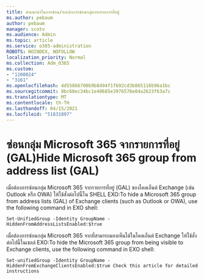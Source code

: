 ```yaml
---
title: คําแนะนําในการซ่อน/ยกเลิกการซ่อนกลุ่มจากรายการที่อยู่
ms.author: pebaum
author: pebaum
manager: scotv
ms.audience: Admin
ms.topic: article
ms.service: o365-administration
ROBOTS: NOINDEX, NOFOLLOW
localization_priority: Normal
ms.collection: Adm_O365
ms.custom:
- "1200024"
- "3161"
ms.openlocfilehash: 4d55866700b9b8494f1f692cd3b865116b96a1bc
ms.sourcegitcommit: 8bc60ec34bc1e40685e3976576e04a2623f63a7c
ms.translationtype: MT
ms.contentlocale: th-TH
ms.lasthandoff: 04/15/2021
ms.locfileid: "51831897"
---
```

# <a name="hide-microsoft-365-group-from-address-list-gal"></a><span data-ttu-id="c6a59-102">ซ่อนกลุ่ม Microsoft 365 จากรายการที่อยู่ (GAL)</span><span class="sxs-lookup"><span data-stu-id="c6a59-102">Hide Microsoft 365 group from address list (GAL)</span></span>

<span data-ttu-id="c6a59-103">เมื่อต้องการซ่อนกลุ่ม Microsoft 365 จากรายการที่อยู่ (GAL) ของไคลเอ็นต์ Exchange (เช่น Outlook หรือ OWA) ให้ใช้สั่งต่อไปนี้ใน SHELL EXO:</span><span class="sxs-lookup"><span data-stu-id="c6a59-103">To hide a Microsoft 365 group from address lists (GAL) of Exchange clients (such as Outlook or OWA), use the following command in EXO shell:</span></span>

`Set-UnifiedGroup -Identity GroupName -HiddenFromAddressListsEnabled:$true`

<span data-ttu-id="c6a59-104">เมื่อต้องการซ่อนกลุ่ม Microsoft 365 จากที่สามารถมองเห็นได้ในไคลเอ็นต์ Exchange ให้ใช้สั่งต่อไปนี้ในเชลล์ EXO:</span><span class="sxs-lookup"><span data-stu-id="c6a59-104">To hide the Microsoft 365 group from being visible to Exchange clients, use the following command in EXO shell:</span></span>

`Set-unifiedGroup -Identity GroupName -HiddenFromExchangeClientsEnabled:$true
Check this article for detailed instructions`

